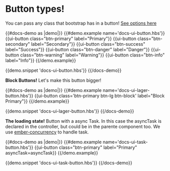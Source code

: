 <h1>Button types!</h1>
<p>
  You can pass any class that bootstrap has in a button! <a href="https://getbootstrap.com/docs/4.0/components/buttons/" target="_blank">See options here</a>
</p>
{{#docs-demo as |demo|}}
  {{#demo.example name='docs-ui-button.hbs'}}
    {{ui-button class="btn-primary" label="Primary"}}
    {{ui-button class="btn-secondary" label="Secondary"}}
    {{ui-button class="btn-success" label="Success"}}
    {{ui-button class="btn-danger" label="Danger"}}
    {{ui-button class="btn-warning" label="Warning"}}
    {{ui-button class="btn-info" label="Info"}}
  {{/demo.example}}

  {{demo.snippet 'docs-ui-button.hbs'}}
{{/docs-demo}}
<p>
  <b>Block Buttons!</b>
  Let's make this button bigger!
</p>
{{#docs-demo as |demo|}}
  {{#demo.example name='docs-ui-lager-button.hbs'}}
    {{ui-button class='btn-primary btn-lg btn-block' label="Block Primary"}}
  {{/demo.example}}

  {{demo.snippet 'docs-ui-lager-button.hbs'}}
{{/docs-demo}}

<p>
  <b>The loading state!</b>
  Button with a async Task. In this case the asyncTask is declared in the controller, but could be in the parente component too.
  We use <a href="http://ember-concurrency.com/" target="_blank">ember-concurrency</a> to handle task.
</p>
{{#docs-demo as |demo|}}
  {{#demo.example name='docs-ui-task-button.hbs'}}
    {{ui-button class="btn-primary" label="Primary" asyncTask=asyncTask}}
  {{/demo.example}}

  {{demo.snippet 'docs-ui-task-button.hbs'}}
{{/docs-demo}}
